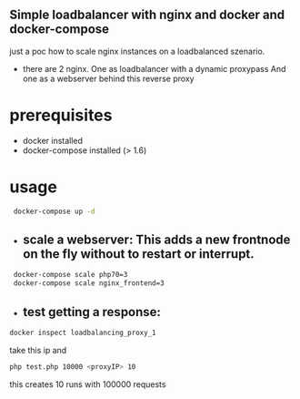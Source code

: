 ## Simple loadbalancer with nginx and docker and docker-compose
just a poc how to scale nginx instances on a loadbalanced szenario.
- there are 2 nginx. One as loadbalancer with a dynamic proxypass And one as a webserver behind this reverse proxy


# prerequisites
- docker installed
- docker-compose installed (> 1.6)

# usage
```sh
 docker-compose up -d
 ```
- ## scale a webserver: This adds a new frontnode on the fly without to restart or interrupt.
```sh  
 docker-compose scale php70=3
 docker-compose scale nginx_frontend=3
```    
  
- ## test getting a response:
```sh
docker inspect loadbalancing_proxy_1
```
take this ip and 
```sh
php test.php 10000 <proxyIP> 10
  ```
  
this creates 10 runs with 100000 requests
 
